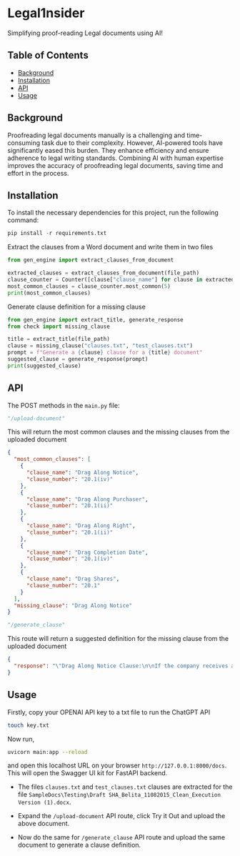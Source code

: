 # Legal1nsider

Simplifying proof-reading Legal documents using AI!

## Table of Contents
- [Background](#background)
- [Installation](#installation)
- [API](#api)
- [Usage](#usage)


<h2>Background</h2>
Proofreading legal documents manually is a challenging and time-consuming task due to their complexity. However, AI-powered tools have significantly eased this burden. They enhance efficiency and ensure adherence to legal writing standards. Combining AI with human expertise improves the accuracy of proofreading legal documents, saving time and effort in the process.

<h2>Installation</h2>
To install the necessary dependencies for this project, run the following command:

```python
pip install -r requirements.txt
```
Extract the clauses from a Word document and write them in two files

```python
from gen_engine import extract_clauses_from_document

extracted_clauses = extract_clauses_from_document(file_path)
clause_counter = Counter([clause["clause_name"] for clause in extracted_clauses])
most_common_clauses = clause_counter.most_common(5)
print(most_common_clauses)

```

Generate clause definition for a missing clause

```python
from gen_engine import extract_title, generate_response
from check import missing_clause

title = extract_title(file_path)
clause = missing_clause("clauses.txt", "test_clauses.txt")
prompt = f"Generate a {clause} clause for a {title} document"
suggested_clause = generate_response(prompt)
print(suggested_clause)

```


<h2>API</h2>

The POST methods in the `main.py` file:

```python
"/upload-document"
```
This will return the most common clauses and the missing clauses from the uploaded document

```json
{
  "most_common_clauses": [
    {
      "clause_name": "Drag Along Notice",
      "clause_number": "20.1(iv)"
    },
    {
      "clause_name": "Drag Along Purchaser",
      "clause_number": "20.1(ii)"
    },
    {
      "clause_name": "Drag Along Right",
      "clause_number": "20.1(ii)"
    },
    {
      "clause_name": "Drag Completion Date",
      "clause_number": "20.1(iv)"
    },
    {
      "clause_name": "Drag Shares",
      "clause_number": "20.1"
    }
  ],
  "missing_clause": "Drag Along Notice"
}
```

```python
"/generate_clause"
```
This route will return a suggested definition for the missing clause from the uploaded document

```json
{
  "response": "\"Drag Along Notice Clause:\n\nIf the company receives a bona fide offer to purchase all of the Company's shares from a third party, the majority shareholder(s) shall have the right to require the minority shareholder(s) to participate in the sale. Such request must be made in writing, stating the terms and conditions of the offer and providing the minority shareholder(s) with thirty (30) days' notice. \n\nUpon receipt of such notice, the minority shareholder(s) shall be obligated to sell their shares on the same terms and conditions as the majority shareholder(s), including any provisions relating to representations, warranties, covenants, and indemnification. \""
}
```

<h2> Usage </h2>

Firstly, copy your OPENAI API key to a txt file to run the ChatGPT API

```bash
touch key.txt
```

Now run,

```bash
uvicorn main:app --reload
```
and open this localhost URL on your browser `http://127.0.0.1:8000/docs`. This will open the Swagger UI kit for FastAPI backend.

- The files `clauses.txt` and `test_clauses.txt` clauses are extracted for the file  `SampleDocs\Testing\Draft SHA_Belita_11082015_Clean_Execution Version (1).docx`.

- Expand the `/upload-document` API route, click Try it Out and upload the above document.

- Now do the same for `/generate_clause` API route and upload the same document to generate a clause definition.